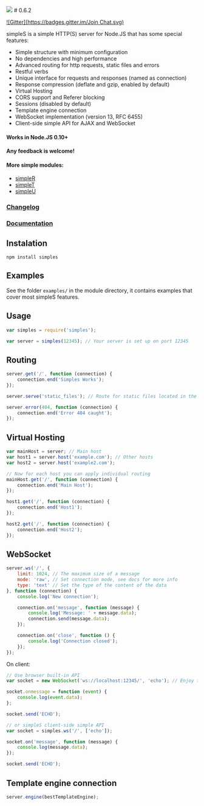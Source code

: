 <img src="https://raw.github.com/micnic/simpleS/master/logo.png"/>
# 0.6.2

[![Gitter](https://badges.gitter.im/Join Chat.svg)](https://gitter.im/micnic/simpleS)

simpleS is a simple HTTP(S) server for Node.JS that has some special features:

- Simple structure with minimum configuration
- No dependencies and high performance
- Advanced routing for http requests, static files and errors
- Restful verbs
- Unique interface for requests and responses (named as connection)
- Response compression (deflate and gzip, enabled by default)
- Virtual Hosting
- CORS support and Referer blocking
- Sessions (disabled by default)
- Template engine connection
- WebSocket implementation (version 13, RFC 6455)
- Client-side simple API for AJAX and WebSocket

#### Works in Node.JS 0.10+
#### Any feedback is welcome!

#### More simple modules:
- [simpleR](http://micnic.github.com/simpleR/)
- [simpleT](http://micnic.github.com/simpleT/)
- [simpleU](http://micnic.github.com/simpleU/)

### [Changelog](https://github.com/micnic/simpleS/wiki/Changelog)
### [Documentation](https://github.com/micnic/simpleS/wiki/Documentation)

## Instalation

    npm install simples

## Examples

See the folder `examples/` in the module directory, it contains examples that cover most simpleS features.

## Usage

```javascript
var simples = require('simples');

var server = simples(12345); // Your server is set up on port 12345
```

## Routing

```javascript
server.get('/', function (connection) {
    connection.end('Simples Works');
});

server.serve('static_files'); // Route for static files located in the folder "static_files"

server.error(404, function (connection) {
    connection.end('Error 404 caught');
});
```

## Virtual Hosting

```javascript
var mainHost = server; // Main host
var host1 = server.host('example.com'); // Other hosts
var host2 = server.host('example2.com');

// Now for each host you can apply individual routing
mainHost.get('/', function (connection) {
    connection.end('Main Host');
});

host1.get('/', function (connection) {
    connection.end('Host1');
});

host2.get('/', function (connection) {
    connection.end('Host2');
});
```

## WebSocket

```javascript
server.ws('/', {
    limit: 1024, // The maximum size of a message
    mode: 'raw', // Set connection mode, see docs for more info
    type: 'text' // Set the type of the content of the data
}, function (connection) {
    console.log('New connection');

    connection.on('message', function (message) {
        console.log('Message: ' + message.data);
        connection.send(message.data);
    });

    connection.on('close', function () {
        console.log('Connection closed');
    });
});
```

On client:

```javascript
// Use browser built-in API
var socket = new WebSocket('ws://localhost:12345/', 'echo'); // Enjoy the real-time connection

socket.onmessage = function (event) {
    console.log(event.data);
};

socket.send('ECHO');

// or simpleS client-side simple API
var socket = simples.ws('/', ['echo']);

socket.on('message', function (message) {
    console.log(message.data);
});

socket.send('ECHO');
```

## Template engine connection

```javascript
server.engine(bestTemplateEngine);
```